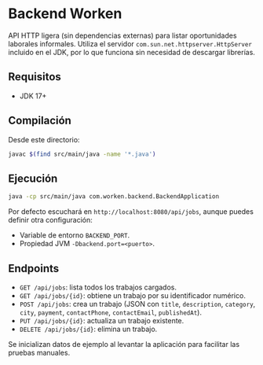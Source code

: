 # Backend Worken

API HTTP ligera (sin dependencias externas) para listar oportunidades laborales informales. Utiliza el servidor `com.sun.net.httpserver.HttpServer` incluido en el JDK, por lo que funciona sin necesidad de descargar librerías.

## Requisitos
- JDK 17+

## Compilación
Desde este directorio:

```bash
javac $(find src/main/java -name '*.java')
```

## Ejecución

```bash
java -cp src/main/java com.worken.backend.BackendApplication
```

Por defecto escuchará en `http://localhost:8080/api/jobs`, aunque puedes definir otra configuración:

- Variable de entorno `BACKEND_PORT`.
- Propiedad JVM `-Dbackend.port=<puerto>`.

## Endpoints
- `GET /api/jobs`: lista todos los trabajos cargados.
- `GET /api/jobs/{id}`: obtiene un trabajo por su identificador numérico.
- `POST /api/jobs`: crea un trabajo (JSON con `title`, `description`, `category`, `city`, `payment`, `contactPhone`, `contactEmail`, `publishedAt`).
- `PUT /api/jobs/{id}`: actualiza un trabajo existente.
- `DELETE /api/jobs/{id}`: elimina un trabajo.

Se inicializan datos de ejemplo al levantar la aplicación para facilitar las pruebas manuales.
